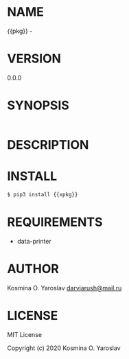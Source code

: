 # NAME

{{pkg}} -

# VERSION

0.0.0

# SYNOPSIS

```python
```

# DESCRIPTION



# INSTALL

```sh
$ pip3 install {{xpkg}}
```

# REQUIREMENTS

* data-printer

# AUTHOR

Kosmina O. Yaroslav <darviarush@mail.ru>

# LICENSE

MIT License

Copyright (c) 2020 Kosmina O. Yaroslav

